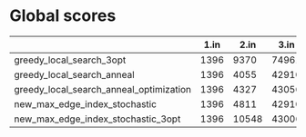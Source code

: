 # Global scores 

| | 1.in | 2.in | 3.in | 4.in | eucledian_fair_salesman_large.in | eucledian_large.in | eucledian_not_regular_only_large.in | eucledian_regular_large.in | eucledian_very_small.in | fair_salesman_p50_large.in | fair_salesman_p50_medium.in | fair_salesman_p50_very_small.in | fair_salesman_p70_large.in | fair_salesman_p70_medium.in | not_regular_only_p20_large.in | not_regular_only_p20_medium.in | not_regular_only_p20_very_small.in | not_regular_only_p40_large.in | not_regular_only_p40_medium.in | not_regular_only_p80_large.in | not_regular_only_p80_medium.in | regular_large.in | regular_very_small.in | whirl_large.in |
| --- | --- | --- | --- | --- | --- | --- | --- | --- | --- | --- | --- | --- | --- | --- | --- | --- | --- | --- | --- | --- | --- | --- | --- | --- |
| greedy_local_search_3opt|  1396 |  9370 |  74961 |  199237 |  138068 |  133165 |  159287 |  181430 |  1192 |  246170 |  142087 |  24601 |  213513 |  19580 |  829660 |  143480 |  8923 |  472183 |  72420 |  0 |  66205 |  533686 |  4566 |  1.23918e+06 |
| greedy_local_search_anneal|  1396 |  4055 |  42910 |  116951 |  42771 |  43167 |  0 |  59550 |  1192 |  50886 |  35145 |  24601 |  54197 |  11079 |  0 |  97190 |  8923 |  84430 |  23849 |  0 |  15430 |  108096 |  4566 |  1.23918e+06 |
| greedy_local_search_anneal_optimization|  1396 |  4327 |  43056 |  118067 |  42771 |  43167 |  0 |  59665 |  1192 |  52088 |  38794 |  24601 |  54708 |  11079 |  0 |  97190 |  8923 |  89724 |  23849 |  0 |  15430 |  111600 |  4566 |  1.23918e+06 |
| new_max_edge_index_stochastic|  1396 |  4811 |  42910 |  116583 |  42771 |  42717 |  0 |  59413 |  1192 |  52088 |  35145 |  24601 |  0 |  11079 |  0 |  96561 |  8923 |  81200 |  23849 |  0 |  15430 |  108096 |  4566 |  1.23918e+06 |
| new_max_edge_index_stochastic_3opt|  1396 |  10548 |  43006 |  116930 |  42667 |  42954 |  0 |  59665 |  1192 |  43098 |  37698 |  24601 |  0 |  11079 |  0 |  97190 |  8923 |  81349 |  23849 |  0 |  15430 |  104748 |  4566 |  1.23918e+06 |
